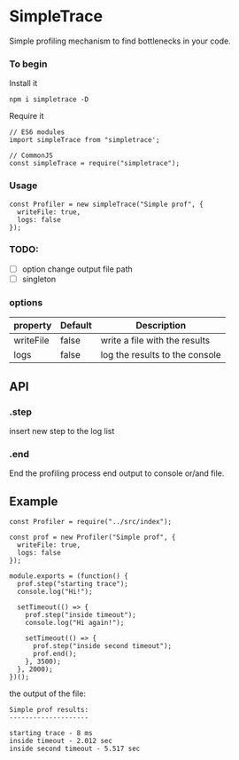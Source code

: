 # SimpleTrace

Simple profiling mechanism to find bottlenecks in your code.

### To begin

Install it

    npm i simpletrace -D

Require it

    // ES6 modules
    import simpleTrace from "simpletrace';

    // CommonJS
    const simpleTrace = require("simpletrace");


### Usage

    const Profiler = new simpleTrace("Simple prof", {
      writeFile: true,
      logs: false
    });

### TODO:

- [ ] option change output file path
- [ ] singleton

### options

| property  | Default | Description                    |
| --------- | ------- | ------------------------------ |
| writeFile | false   | write a file with the results  |
| logs      | false   | log the results to the console |

## API

### .step

insert new step to the log list

### .end

End the profiling process end output to console or/and file.

## Example

    const Profiler = require("../src/index");

    const prof = new Profiler("Simple prof", {
      writeFile: true,
      logs: false
    });

    module.exports = (function() {
      prof.step("starting trace");
      console.log("Hi!");

      setTimeout(() => {
        prof.step("inside timeout");
        console.log("Hi again!");

        setTimeout(() => {
          prof.step("inside second timeout");
          prof.end();
        }, 3500);
      }, 2000);
    })();

the output of the file:

    Simple prof results:
    --------------------

    starting trace - 8 ms
    inside timeout - 2.012 sec
    inside second timeout - 5.517 sec


